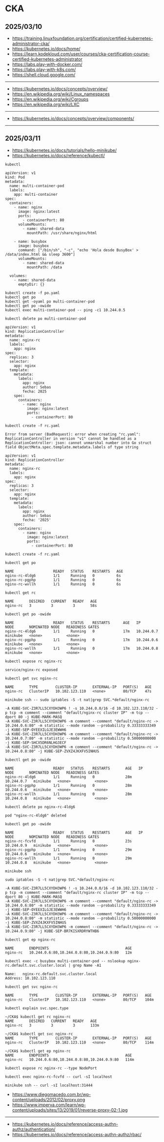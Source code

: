 # CKA

## 2025/03/10

- https://training.linuxfoundation.org/certification/certified-kubernetes-administrator-cka/
- https://kubernetes.io/docs/home/
- https://learn.kodekloud.com/user/courses/cka-certification-course-certified-kubernetes-administrator
- https://labs.play-with-docker.com/
- https://labs.play-with-k8s.com/
- https://shell.cloud.google.com/

---

- https://kubernetes.io/docs/concepts/overview/
- https://en.wikipedia.org/wiki/Linux_namespaces
- https://en.wikipedia.org/wiki/Cgroups
- https://en.wikipedia.org/wiki/LXC

---
- https://kubernetes.io/docs/concepts/overview/components/

---
## 2025/03/11

- https://kubernetes.io/docs/tutorials/hello-minikube/
- https://kubernetes.io/docs/reference/kubectl/
```
kubectl
```
```
apiVersion: v1
kind: Pod
metadata:
  name: multi-container-pod
  labels:
    app: multi-container
spec:
  containers:
    - name: nginx
      image: nginx:latest
      ports:
        - containerPort: 80
      volumeMounts:
        - name: shared-data
          mountPath: /usr/share/nginx/html
          
    - name: busybox
      image: busybox
      command: ["/bin/sh", "-c", "echo 'Hola desde BusyBox' > /data/index.html && sleep 3600"]
      volumeMounts:
        - name: shared-data
          mountPath: /data

  volumes:
    - name: shared-data
      emptyDir: {}
```
```
kubectl create -f po.yaml
kubectl get po
kubectl get -oyaml po multi-container-pod
kubectl get po -owide
kubectl exec multi-container-pod -- ping -c1 10.244.0.5
```
```
kubectl delete po multi-container-pod
```
```
apiVersion: v1
kind: ReplicationController
metadata:
  name: nginx-rc
  labels:
    app: nginx
spec:
  replicas: 3
  selector:
    app: nginx
  template:
    metadata:
      labels:
        app: nginx
        author: Sebas
        fecha: 2025
    spec:
      containers:
        - name: nginx
          image: nginx:latest
          ports:
            - containerPort: 80
```
```
kubectl create -f rc.yaml

Error from server (BadRequest): error when creating "rc.yaml": ReplicationController in version "v1" cannot be handled as a ReplicationController: json: cannot unmarshal number into Go struct field ObjectMeta.spec.template.metadata.labels of type string
```
```
apiVersion: v1
kind: ReplicationController
metadata:
  name: nginx-rc
  labels:
    app: nginx
spec:
  replicas: 3
  selector:
    app: nginx
  template:
    metadata:
      labels:
        app: nginx
        author: Sebas
        fecha: '2025'
    spec:
      containers:
        - name: nginx
          image: nginx:latest
          ports:
            - containerPort: 80
```
```
kubectl create -f rc.yaml
```
```
kubectl get po

NAME                  READY   STATUS    RESTARTS   AGE
nginx-rc-4ldg6        1/1     Running   0          6s
nginx-rc-pgphp        1/1     Running   0          6s
nginx-rc-wvllh        1/1     Running   0          6s
```
```
kubectl get rc

NAME       DESIRED   CURRENT   READY   AGE
nginx-rc   3         3         3       58s
```
```
kubectl get po -owide

NAME                  READY   STATUS    RESTARTS      AGE   IP           NODE       NOMINATED NODE   READINESS GATES
nginx-rc-4ldg6        1/1     Running   0             17m   10.244.0.7   minikube   <none>           <none>
nginx-rc-pgphp        1/1     Running   0             17m   10.244.0.6   minikube   <none>           <none>
nginx-rc-wvllh        1/1     Running   0             17m   10.244.0.8   minikube   <none>           <none>
```
```
kubectl expose rc nginx-rc

service/nginx-rc exposed
```
```
kubectl get svc nginx-rc

NAME       TYPE        CLUSTER-IP       EXTERNAL-IP   PORT(S)   AGE
nginx-rc   ClusterIP   10.102.123.110   <none>        80/TCP    47s
```
```
minikube ssh -- sudo iptables -S -t nat|grep SVC.*default/nginx-rc

-A KUBE-SVC-Z3R7LL5CXYDH3WP6 ! -s 10.244.0.0/16 -d 10.102.123.110/32 -p tcp -m comment --comment "default/nginx-rc cluster IP" -m tcp --dport 80 -j KUBE-MARK-MASQ
-A KUBE-SVC-Z3R7LL5CXYDH3WP6 -m comment --comment "default/nginx-rc -> 10.244.0.6:80" -m statistic --mode random --probability 0.33333333349 -j KUBE-SEP-OYEEXILGJE3EWWH6
-A KUBE-SVC-Z3R7LL5CXYDH3WP6 -m comment --comment "default/nginx-rc -> 10.244.0.7:80" -m statistic --mode random --probability 0.50000000000 -j KUBE-SEP-SHCX5DR6NLHG3ECF
-A KUBE-SVC-Z3R7LL5CXYDH3WP6 -m comment --comment "default/nginx-rc -> 10.244.0.8:80" -j KUBE-SEP-ZVXZ4JKXFV5INHUS
```
```
kubectl get po -owide

NAME                  READY   STATUS    RESTARTS       AGE   IP           NODE       NOMINATED NODE   READINESS GATES
nginx-rc-4ldg6        1/1     Running   0              28m   10.244.0.7   minikube   <none>           <none>
nginx-rc-pgphp        1/1     Running   0              28m   10.244.0.6   minikube   <none>           <none>
nginx-rc-wvllh        1/1     Running   0              28m   10.244.0.8   minikube   <none>           <none>
```
```
kubectl delete po nginx-rc-4ldg6

pod "nginx-rc-4ldg6" deleted
```
```
kubectl get po -owide

NAME                  READY   STATUS    RESTARTS       AGE   IP           NODE       NOMINATED NODE   READINESS GATES
nginx-rc-fcvfd        1/1     Running   0              23s   10.244.0.9   minikube   <none>           <none>
nginx-rc-pgphp        1/1     Running   0              29m   10.244.0.6   minikube   <none>           <none>
nginx-rc-wvllh        1/1     Running   0              29m   10.244.0.8   minikube   <none>           <none>
```
```
minikube ssh
```
```
sudo iptables -S -t nat|grep SVC.*default/nginx-rc

-A KUBE-SVC-Z3R7LL5CXYDH3WP6 ! -s 10.244.0.0/16 -d 10.102.123.110/32 -p tcp -m comment --comment "default/nginx-rc cluster IP" -m tcp --dport 80 -j KUBE-MARK-MASQ
-A KUBE-SVC-Z3R7LL5CXYDH3WP6 -m comment --comment "default/nginx-rc -> 10.244.0.6:80" -m statistic --mode random --probability 0.33333333349 -j KUBE-SEP-OYEEXILGJE3EWWH6
-A KUBE-SVC-Z3R7LL5CXYDH3WP6 -m comment --comment "default/nginx-rc -> 10.244.0.8:80" -m statistic --mode random --probability 0.50000000000 -j KUBE-SEP-ZVXZ4JKXFV5INHUS
-A KUBE-SVC-Z3R7LL5CXYDH3WP6 -m comment --comment "default/nginx-rc -> 10.244.0.9:80" -j KUBE-SEP-BR7KISXRDRYWTHB6
```
```
kubectl get ep nginx-rc

NAME       ENDPOINTS                                   AGE
nginx-rc   10.244.0.6:80,10.244.0.8:80,10.244.0.9:80   12m
```
```
kubectl exec -c busybox multi-container-pod -- nslookup nginx-rc.default.svc.cluster.local | grep Name -A1

Name:   nginx-rc.default.svc.cluster.local
Address: 10.102.123.110
```
```
kubectl get svc nginx-rc

NAME       TYPE        CLUSTER-IP       EXTERNAL-IP   PORT(S)   AGE
nginx-rc   ClusterIP   10.102.123.110   <none>        80/TCP    104m
```
```
kubectl explain svc.spec.type
```
```
~/CKA$ kubectl get rc nginx-rc
NAME       DESIRED   CURRENT   READY   AGE
nginx-rc   3         3         3       133m

~/CKA$ kubectl get svc nginx-rc
NAME       TYPE        CLUSTER-IP       EXTERNAL-IP   PORT(S)   AGE
nginx-rc   ClusterIP   10.102.123.110   <none>        80/TCP    114m

~/CKA$ kubectl get ep nginx-rc
NAME       ENDPOINTS                                   AGE
nginx-rc   10.244.0.6:80,10.244.0.8:80,10.244.0.9:80   114m
```
```
kubectl expose rc nginx-rc --type NodePort

kubectl exec nginx-rc-fcvfd -- curl -sI localhost

minikube ssh -- curl -sI localhost:31444
```
- https://www.diegomacedo.com.br/wp-content/uploads/2012/02/proxy.png
- https://www.imperva.com/learn/wp-content/uploads/sites/13/2019/01/reverse-proxy-02-1.jpg

---
- https://kubernetes.io/docs/reference/access-authn-authz/authentication/
- https://kubernetes.io/docs/reference/access-authn-authz/rbac/
